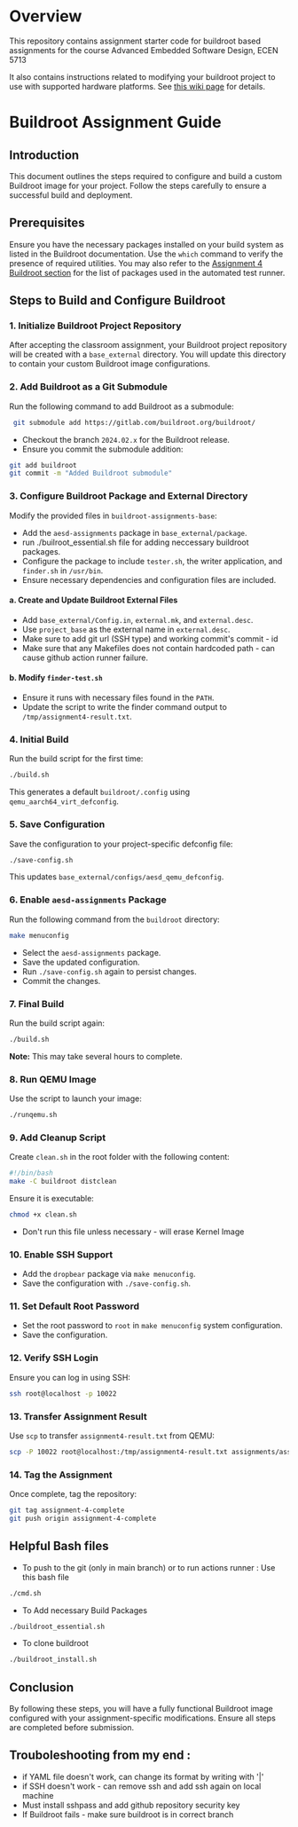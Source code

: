 # Overview

This repository contains assignment starter code for buildroot based assignments for the course Advanced Embedded Software Design, ECEN 5713

It also contains instructions related to modifying your buildroot project to use with supported hardware platforms.  See [this wiki page](https://github.com/cu-ecen-5013/buildroot-assignments-base/wiki/Supported-Hardware) for details.


# Buildroot Assignment Guide

## Introduction
This document outlines the steps required to configure and build a custom Buildroot image for your project. Follow the steps carefully to ensure a successful build and deployment.

## Prerequisites
Ensure you have the necessary packages installed on your build system as listed in the Buildroot documentation. Use the `which` command to verify the presence of required utilities. You may also refer to the [Assignment 4 Buildroot section](https://github.com/cu-ecen-aeld/aesd-autotest-docker/blob/master/docker/Dockerfile) for the list of packages used in the automated test runner.

## Steps to Build and Configure Buildroot

### 1. Initialize Buildroot Project Repository
After accepting the classroom assignment, your Buildroot project repository will be created with a `base_external` directory. You will update this directory to contain your custom Buildroot image configurations.

### 2. Add Buildroot as a Git Submodule
Run the following command to add Buildroot as a submodule:
```sh
 git submodule add https://gitlab.com/buildroot.org/buildroot/
```
- Checkout the branch `2024.02.x` for the Buildroot release.
- Ensure you commit the submodule addition:
```sh
git add buildroot
git commit -m "Added Buildroot submodule"
```

### 3. Configure Buildroot Package and External Directory
Modify the provided files in `buildroot-assignments-base`:
- Add the `aesd-assignments` package in `base_external/package`.
- run ./builroot_essential.sh file for adding neccessary buildroot packages.
- Configure the package to include `tester.sh`, the writer application, and `finder.sh` in `/usr/bin`.
- Ensure necessary dependencies and configuration files are included.

#### a. Create and Update Buildroot External Files
- Add `base_external/Config.in`, `external.mk`, and `external.desc`.
- Use `project_base` as the external name in `external.desc`.
- Make sure to add git url (SSH type) and working commit's commit - id
- Make sure that any Makefiles does not contain hardcoded path - can cause github action runner failure.

#### b. Modify `finder-test.sh`
- Ensure it runs with necessary files found in the `PATH`.
- Update the script to write the finder command output to `/tmp/assignment4-result.txt`.

### 4. Initial Build
Run the build script for the first time:
```sh
./build.sh
```
This generates a default `buildroot/.config` using `qemu_aarch64_virt_defconfig`.

### 5. Save Configuration
Save the configuration to your project-specific defconfig file:
```sh
./save-config.sh
```
This updates `base_external/configs/aesd_qemu_defconfig`.

### 6. Enable `aesd-assignments` Package
Run the following command from the `buildroot` directory:
```sh
make menuconfig
```
- Select the `aesd-assignments` package.
- Save the updated configuration.
- Run `./save-config.sh` again to persist changes.
- Commit the changes.

### 7. Final Build
Run the build script again:
```sh
./build.sh
```
**Note:** This may take several hours to complete.

### 8. Run QEMU Image
Use the script to launch your image:
```sh
./runqemu.sh
```

### 9. Add Cleanup Script
Create `clean.sh` in the root folder with the following content:
```sh
#!/bin/bash
make -C buildroot distclean
```
Ensure it is executable:
```sh
chmod +x clean.sh
```
- Don't run this file unless necessary - will erase Kernel Image

### 10. Enable SSH Support
- Add the `dropbear` package via `make menuconfig`.
- Save the configuration with `./save-config.sh`.

### 11. Set Default Root Password
- Set the root password to `root` in `make menuconfig` system configuration.
- Save the configuration.

### 12. Verify SSH Login
Ensure you can log in using SSH:
```sh
ssh root@localhost -p 10022
```

### 13. Transfer Assignment Result
Use `scp` to transfer `assignment4-result.txt` from QEMU:
```sh
scp -P 10022 root@localhost:/tmp/assignment4-result.txt assignments/assignment4/
```

### 14. Tag the Assignment
Once complete, tag the repository:
```sh
git tag assignment-4-complete
git push origin assignment-4-complete
```

## Helpful Bash files
- To push to the git (only in main branch) or to run actions runner : Use this bash file
```sh
./cmd.sh
```
- To Add necessary Build Packages
```sh
./buildroot_essential.sh
```

- To clone buildroot
```sh
./buildroot_install.sh
```

## Conclusion
By following these steps, you will have a fully functional Buildroot image configured with your assignment-specific modifications. Ensure all steps are completed before submission.

## Trouboleshooting from my end :
- if YAML file doesn't work, can change its format by writing with '|'
- if SSH doesn't work - can remove ssh and add ssh again on local machine
- Must install sshpass and add github repository security key
- If Buildroot fails - make sure buildroot is in correct branch




